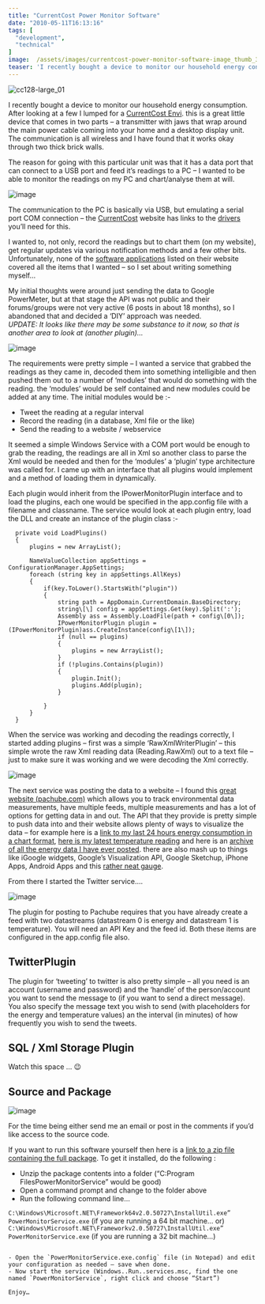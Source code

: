 ```yaml
---
title: "CurrentCost Power Monitor Software"
date: "2010-05-11T16:13:16"
tags: [
  "development",
  "technical"
]
image:  /assets/images/currentcost-power-monitor-software-image_thumb_3.png
teaser: 'I recently bought a device to monitor our household energy consumption. After looking at a few I lumped for a [CurrentCost Envi](http://currentcost.com/software-downloads.html). this is a great little device that comes in two parts – a transmitter with jaws that wrap around the main power cable coming into your home and a desktop display unit.'
---
```

![cc128-large_01](/assets/images/currentcost-power-monitor-software-cc128-large_01_thumb.jpg) 

I recently bought a device to monitor our household energy consumption. After looking at a few I lumped for a [CurrentCost Envi](http://currentcost.com/software-downloads.html). this is a great little device that comes in two parts – a transmitter with jaws that wrap around the main power cable coming into your home and a desktop display unit. The communication is all wireless and I have found that it works okay through two thick brick walls.

The reason for going with this particular unit was that it has a data port that can connect to a USB port and feed it’s readings to a PC – I wanted to be able to monitor the readings on my PC and chart/analyse them at will.

![image](/assets/images/currentcost-power-monitor-software-image_thumb_1.png)

The communication to the PC is basically via USB, but emulating a serial port COM connection – the [CurrentCost](http://currentcost.com/) website has links to the [drivers](http://currentcost.com/software-downloads.html) you’ll need for this.

I wanted to, not only, record the readings but to chart them (on my website), get regular updates via various notification methods and a few other bits. Unfortunately, none of the [software applications](http://currentcost.com/software-downloads.html) listed on their website covered all the items that I wanted – so I set about writing something myself…

My initial thoughts were around just sending the data to Google PowerMeter, but at that stage the API was not public and their forums/groups were not very active (6 posts in about 18 months), so I abandoned that and decided a ‘DIY’ approach was needed.  
*UPDATE: It looks like there may be some substance to it now, so that is another area to look at (another plugin)…*

![image](/assets/images/currentcost-power-monitor-software-image_thumb.png)

The requirements were pretty simple – I wanted a service that grabbed the readings as they came in, decoded them into something intelligible and then pushed them out to a number of ‘modules’ that would do something with the reading. the ‘modules’ would be self contained and new modules could be added at any time. The initial modules would be :-

- Tweet the reading at a regular interval
- Record the reading (in a database, Xml file or the like)
- Send the reading to a website / webservice

It seemed a simple Windows Service with a COM port would be enough to grab the reading, the readings are all in Xml so another class to parse the Xml would be needed and then for the ‘modules’ a ‘plugin’ type architecture was called for. I came up with an interface that all plugins would implement and a method of loading them in dynamically.

Each plugin would inherit from the IPowerMonitorPlugin interface and to load the plugins, each one would be specified in the app.config file with a filename and classname. The service would look at each plugin entry, load the DLL and create an instance of the plugin class :-

```
  private void LoadPlugins()
  {
      plugins = new ArrayList();

      NameValueCollection appSettings = ConfigurationManager.AppSettings;
      foreach (string key in appSettings.AllKeys)
      {
          if(key.ToLower().StartsWith("plugin"))
          {
              string path = AppDomain.CurrentDomain.BaseDirectory;
              string\[\] config = appSettings.Get(key).Split(':');
              Assembly ass = Assembly.LoadFile(path + config\[0\]);
              IPowerMonitorPlugin plugin = (IPowerMonitorPlugin)ass.CreateInstance(config\[1\]);
              if (null == plugins)
              {
                  plugins = new ArrayList();
              }
              if (!plugins.Contains(plugin))
              {
                  plugin.Init();
                  plugins.Add(plugin);
              }

          }
      }
  }
```

When the service was working and decoding the readings correctly, I started adding plugins – first was a simple ‘RawXmlWriterPlugin’ – this simple wrote the raw Xml reading data (Reading.RawXml) out to a text file – just to make sure it was working and we were decoding the Xml correctly.

![image](/assets/images/currentcost-power-monitor-software-image_thumb_3.png)

The next service was posting the data to a website – I found this [great website (pachube.com)](http://www.pachube.com/) which allows you to track environmental data measurements, have multiple feeds, multiple measurements and has a lot of options for getting data in and out. The API that they provide is pretty simple to push data into and their website allows plenty of ways to visualize the data – for example here is a [link to my last 24 hours energy consumption in a chart format](http://www.pachube.com/feeds/7255/datastreams/0/history.png?w=600&h=300&c=33cc66&b=true&g=true&t=Temperature&l=&s=6&r=2), [here is my latest temperature reading](http://www.pachube.com/feeds/7255/datastreams/1) and here is an [archive of all the energy data I have ever posted](http://www.pachube.com/feeds/7255/datastreams/0/archive.csv). there are also mash up to things like iGoogle widgets, Google’s Visualization API, Google Sketchup, iPhone Apps, Android Apps and this [rather neat gauge](http://apps.pachube.com/scaredycat/gauge.swf?xml_source=http://apps.pachube.com/scaredycat/getData.php%3Fm%3D0%26f%3D7255%26s%3D0%26u%3D8000%26l%3D100%26n%3D5%26t%3DEnergy%20Usage%26w%3Dtrue%26c1%3D33FF33%26c2%3DEFE415%26c3%3DEF8B15%26c4%3DFF3333%26in%3Dfalse).

From there I started the Twitter service….

![image](/assets/images/currentcost-power-monitor-software-image_thumb_2.png)

The plugin for posting to Pachube requires that you have already create a feed with two datastreams (datastream 0 is energy and datastream 1 is temperature). You will need an API Key and the feed id. Both these items are configured in the app.config file also.

## TwitterPlugin

The plugin for ‘tweeting’ to twitter is also pretty simple – all you need is an account (username and password) and the ‘handle’ of the person/account you want to send the message to (if you want to send a direct message). You also specify the message text you wish to send (with placeholders for the energy and temperature values) an the interval (in minutes) of how frequently you wish to send the tweets.

## SQL / Xml Storage Plugin

Watch this space … 😉

## Source and Package

![image](/assets/images/currentcost-power-monitor-software-image_thumb.png)

For the time being either send me an email or post in the comments if you’d like access to the source code.

If you want to run this software yourself then here is a [link to a zip file containing the full package](https://kapie.com/files/powermonitorproject.zip). To get it installed, do the following :

- Unzip the package contents into a folder (“C:Program FilesPowerMonitorService” would be good)
- Open a command prompt and change to the folder above
- Run the following command line…

`C:\Windows\Microsoft.NET\Framework64v2.0.50727\InstallUtil.exe” PowerMonitorService.exe` (if you are running a 64 bit machine… or)  
`C:\Windows\Microsoft.NET\Frameworkv2.0.50727\InstallUtil.exe” PowerMonitorService.exe` (if you are running a 32 bit machine…)
```

- Open the `PowerMonitorService.exe.config` file (in Notepad) and edit your configuration as needed – save when done.
- Now start the service (Windows..Run..services.msc, find the one named `PowerMonitorService`, right click and choose “Start”)

Enjoy…
